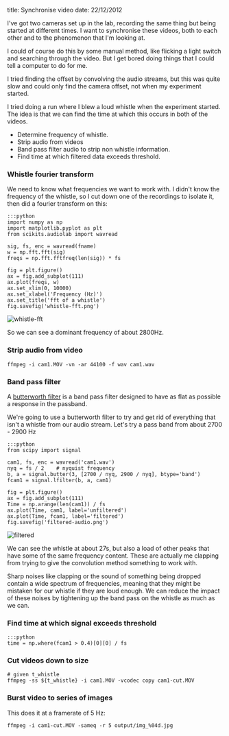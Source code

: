 title: Synchronise video
date: 22/12/2012

I've got two cameras set up in the lab, recording the same thing but
being started at different times. I want to synchronise these
videos, both to each other and to the phenomenon that I'm looking
at.

I could of course do this by some manual method, like flicking a
light switch and searching through the video. But I get bored doing
things that I could tell a computer to do for me.

I tried finding the offset by convolving the audio streams, but this
was quite slow and could only find the camera offset, not when my
experiment started.

I tried doing a run where I blew a loud whistle when the experiment
started. The idea is that we can find the time at which this occurs
in both of the videos.

- Determine frequency of whistle.
- Strip audio from videos
- Band pass filter audio to strip non whistle information.
- Find time at which filtered data exceeds threshold.


### Whistle fourier transform ###

We need to know what frequencies we want to work with. I didn't know
the frequency of the whistle, so I cut down one of the recordings to
isolate it, then did a fourier transform on this:

    :::python
    import numpy as np
    import matplotlib.pyplot as plt
    from scikits.audiolab import wavread

    sig, fs, enc = wavread(fname)
    w = np.fft.fft(sig)
    freqs = np.fft.fftfreq(len(sig)) * fs

    fig = plt.figure()
    ax = fig.add_subplot(111)
    ax.plot(freqs, w)
    ax.set_xlim(0, 10000)
    ax.set_xlabel('Frequency (Hz)')
    ax.set_title('fft of a whistle')
    fig.savefig('whistle-fft.png')

![whistle-fft]('whistle-fft.png')

So we can see a dominant frequency of about 2800Hz.


### Strip audio from video ###

    ffmpeg -i cam1.MOV -vn -ar 44100 -f wav cam1.wav


### Band pass filter ###

A [butterworth filter][butter] is a band pass filter designed to
have as flat as possible a response in the passband.

[butter]: en.wikipedia.org/wiki/Butterworth_filter

We're going to use a butterworth filter to try and get rid of
everything that isn't a whistle from our audio stream. Let's try a
pass band from about 2700 - 2900 Hz

    :::python
    from scipy import signal

    cam1, fs, enc = wavread('cam1.wav')
    nyq = fs / 2    # nyquist frequency
    b, a = signal.butter(3, [2700 / nyq, 2900 / nyq], btype='band')
    fcam1 = signal.lfilter(b, a, cam1)

    fig = plt.figure()
    ax = fig.add_subplot(111)
    Time = np.arange(len(cam1)) / fs
    ax.plot(Time, cam1, label='unfiltered')
    ax.plot(Time, fcam1, label='filtered')
    fig.savefig('filtered-audio.png')


![filtered]('filtered-audio.png')

We can see the whistle at about 27s, but also a load of other peaks
that have some of the same frequency content. These are actually me
clapping from trying to give the convolution method something to
work with.

Sharp noises like clapping or the sound of something being dropped
contain a wide spectrum of frequencies, meaning that they might be
mistaken for our whistle if they are loud enough. We can reduce the
impact of these noises by tightening up the band pass on the whistle
as much as we can.


### Find time at which signal exceeds threshold ###

    :::python
    time = np.where(fcam1 > 0.4)[0][0] / fs


### Cut videos down to size ###

    # given t_whistle
    ffmpeg -ss ${t_whistle} -i cam1.MOV -vcodec copy cam1-cut.MOV



### Burst video to series of images ###

This does it at a framerate of 5 Hz:

    ffmpeg -i cam1-cut.MOV -sameq -r 5 output/img_%04d.jpg
